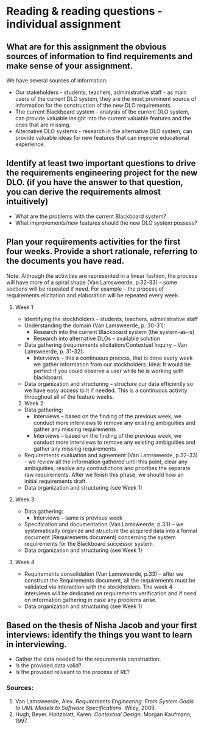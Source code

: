 # Reading & reading questions - individual assignment

## What are for this assignment the obvious sources of information to find requirements and make sense of your assignment.

We have several sources of information:
-	Our stakeholders - students, teachers, administrative staff - as main users of the current DLO system, they are the most prominent source of information for the construction of the new DLO requirements.
-	The current Blackboard system - analysis of the current DLO system, can provide valuable insight into the current valuable features and the ones that are missing.
-	Alternative DLO systems - research in the alternative DLO system, can provide valuable ideas for new features that can improve educational experience.

## Identify at least two important questions to drive the requirements engineering project for the new DLO. (if you have the answer to that question, you can derive the requirements almost intuitively) 

-	What are the problems with the current Blackboard system?
-	What improvements/new features should the new DLO system possess?

## Plan your requirements activities for the first four weeks. Provide a short rationale, referring to the documents you have read. 

Note: Although the activities are represented in a linear fashion, the process will have more of a spiral shape (Van Lamsweerde, p.32-33) – some sections will be repeated if need. For example – the process of requirements elicitation and elaboration will be repeated every week.

1. Week 1
	- Identifying the stockholders - students, teachers, administrative staff
	- Understanding the domain (Van Lamsweerde, p. 30-31):
		* Research into the current Blackboard system (the system-as-is)
		* Research into alternative DLOs – available solution
	- Data gathering (requirements elicitation/Contextual Inquiry – Van Lamsweerde, p. 31-32):
		* Interviews – this a continuous process, that is done every week we gather information from our stockholders. Idea: It would be perfect if you could observe a user while he is working with blackboard.
	- Data organization and structuring – structure our data efficiently so we have easy access to it if needed. This is a continuous activity throughout all of the feature weeks.

	2. Week 2
	- Data gathering:
		* Interviews – based on the finding of the previous week, we conduct more interviews to remove any existing ambiguities and gather any missing requirements
		* Interviews – based on the finding of the previous week, we conduct more interviews to remove any existing ambiguities and gather any missing requirements
	- Requirements evaluation and agreement (Van Lamsweerde, p.32-33) - we review all the information gathered until this point, clear any ambiguities, resolve any contradictions and priorities the separate raw requirements. After we finish this phase, we should how an initial requirements draft.
	- Data organization and structuring (see Week 1)
	
3. Week 3
	- Data gathering:
		* Interviews – same is previous week
	- Specification and documentation (Van Lamsweerde, p.33) – we systematically organize and structure the acquired data into a formal document (Requirements document) concerning the system requirements for the Blackboard successor system.
	- Data organization and structuring (see Week 1)
	
4. Week 4
	- Requirements consolidation (Van Lamsweerde, p.33) – after we construct the Requirements document, all the requirements must be validated via interaction with the stockholders. The week 4 interviews will be dedicated on requirements verification and if need on information gathering in case any problems arise.
	- Data organization and structuring (see Week 1)

## Based on the thesis of Nisha Jacob and your first interviews: identify the things you want to learn in interviewing.
- Gather the data needed for the requrements construction.
- Is the provided data valid?
- Is the provided relveant to the process of RE?

### Sources:
1. Van Lamsweerde, Alex. *Requirements Engineering: From System Goals to UML Models to Software Specifications.* Wiley, 2009.
2. Hugh, Beyer. Holtzblatt, Karen. *Contextual Design.* Morgan Kaufmann, 1997.
